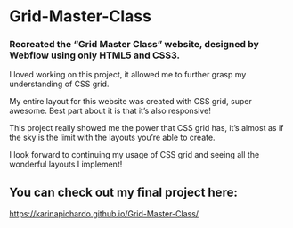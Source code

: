 # Grid-Master-Class

### Recreated the “Grid Master Class” website, designed by Webflow using only HTML5 and CSS3.

I loved working on this project, it allowed me to further grasp my understanding of CSS grid. 

My entire layout for this website was created with CSS grid, super awesome. Best part about it is that it’s also responsive!

This project really showed me the power that CSS grid has, it’s almost as if the sky is the limit with the layouts you’re able to create.

I look forward to continuing my usage of CSS grid and seeing all the wonderful layouts I implement!

## You can check out my final project here:

https://karinapichardo.github.io/Grid-Master-Class/
